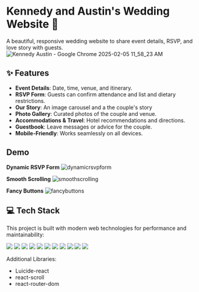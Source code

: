 # Kennedy and Austin's Wedding Website 💍

A beautiful, responsive wedding website to share event details, RSVP, and love story with guests.  
![Kennedy   Austin - Google Chrome 2025-02-05 11_58_23 AM](https://github.com/user-attachments/assets/797e6a1d-450e-4db0-911c-7d4312c0e17a)

## ✨ Features
- **Event Details**: Date, time, venue, and itinerary.
- **RSVP Form**: Guests can confirm attendance and list and dietary restrictions.
- **Our Story**: An image carousel and a the couple's story
- **Photo Gallery**: Curated photos of the couple and venue.
- **Accommodations & Travel**: Hotel recommendations and directions.
- **Guestbook**: Leave messages or advice for the couple.
- **Mobile-Friendly**: Works seamlessly on all devices.

## Demo
**Dynamic RSVP Form**
![dynamicrsvpform](https://github.com/user-attachments/assets/fe434ee6-490a-4740-b5e0-e3c52a5ad71c)

**Smooth Scrolling**
![smoothscrolling](https://github.com/user-attachments/assets/c0219cfd-74ab-4ce2-b4b7-9bd5bc504453)

**Fancy Buttons**
![fancybuttons](https://github.com/user-attachments/assets/5d78841c-49f3-4b6f-864e-c955445f860a)

## 💻 Tech Stack

This project is built with modern web technologies for performance and maintainability:

<img src="https://img.shields.io/badge/React-20232A?style=for-the-badge&logo=react&logoColor=61DAFB" /> <img src="https://img.shields.io/badge/TypeScript-007ACC?style=for-the-badge&logo=typescript&logoColor=white" /> <img src="https://img.shields.io/badge/JavaScript-323330?style=for-the-badge&logo=javascript&logoColor=F7DF1E" /> <img src="https://img.shields.io/badge/Sass-CC6699?style=for-the-badge&logo=sass&logoColor=white" /> <img src="https://img.shields.io/badge/CSS3-1572B6?style=for-the-badge&logo=css3&logoColor=white" /> <img src="https://img.shields.io/badge/HTML5-E34F26?style=for-the-badge&logo=html5&logoColor=white" /> <img src="https://img.shields.io/badge/axios-671ddf?&style=for-the-badge&logo=axios&logoColor=white" /> <img src="https://img.shields.io/badge/npm-CB3837?style=for-the-badge&logo=npm&logoColor=white" /> <img src="https://img.shields.io/badge/Vite-B73BFE?style=for-the-badge&logo=vite&logoColor=FFD62E" /> <img src="https://img.shields.io/badge/Node%20js-339933?style=for-the-badge&logo=nodedotjs&logoColor=white" /> <img src="https://img.shields.io/badge/Express%20js-000000?style=for-the-badge&logo=express&logoColor=white" />

Additional Libraries:

- Luicide-react
- react-scroll
- react-router-dom
